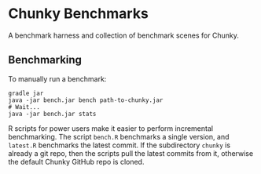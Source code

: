 # Chunky Benchmarks

A benchmark harness and collection of benchmark scenes for Chunky.

## Benchmarking

To manually run a benchmark:

    gradle jar
    java -jar bench.jar bench path-to-chunky.jar
    # Wait...
    java -jar bench.jar stats


R scripts for power users make it easier to perform incremental benchmarking.
The script `bench.R` benchmarks a single version, and `latest.R` benchmarks the
latest commit. If the subdirectory `chunky` is already a git repo, then the
scripts pull the latest commits from it, otherwise the default Chunky GitHub
repo is cloned.
